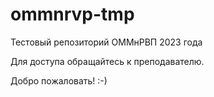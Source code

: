 # ommnrvp-tmp
Тестовый репозиторий ОММнРВП 2023 года

Для доступа обращайтесь к преподавателю.

Добро пожаловать!
:-)
